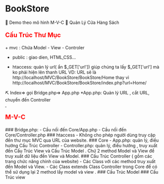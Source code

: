 # BookStore
🧨 Demo theo mô hình M-V-C
🧨 Quản Lý Cửa Hàng Sách
 <p style="color:red;font-weight:bold;font-size:20px">Cấu Trúc Thư Mục</p>
+ mvc : Chứa Model - View - Controler

+ public : giao dien, HTML,CSS...

+ htaccess: quản lý url( ẩn $_GET['url']) giúp chúng ta lấy $_GET['url'] mà ko phải hiện lên thanh URL
VD: URL sẽ là http://localhost/MVC/BookStore/BookStore/Home thay vì http://localhost/MVC/BookStore/BookStore/index.php?url=Home/

⛏ Index=> gọi Bridge.php=> App.php
        *App.php: Quản lý URL , cắt URL, chuyển đến Controller
        <hr style="width:4px; color:#blue">
 <p style="color:red;font-weight:bold;font-size:20px">M-V-C</p>
### Bridge.php: 
    - Cầu nối đến Core/App.php
    - Cầu nối đến Core/Controller.php
### htaccess
    - Không cho phép người dùng truy cập đến thư mục MVC qua URL của website.   
### Core 
    - App.php: quản lý, điều hướng Cấu Trúc Controller
    - Controller.php:   quản lý, điều hướng , truy xuất đến Cấu Trúc View và Cấu Trúc Model   . Chứ 2 method Model và View để truy xuất dữ liệu đến View và Model.
### Cấu Trúc Controller ( gồm các trang chức năng chính của website)
- Các Class với các method truy xuất đến Model và View.
- Các Class extends Class Controller trong Core để có thể sử dụng lại 2 method lấy model và view .
### Cấu Trúc Model
### Cấu Trúc view



